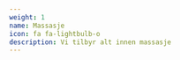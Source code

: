 ```yaml
---
weight: 1
name: Massasje
icon: fa fa-lightbulb-o
description: Vi tilbyr alt innen massasje
---
```




